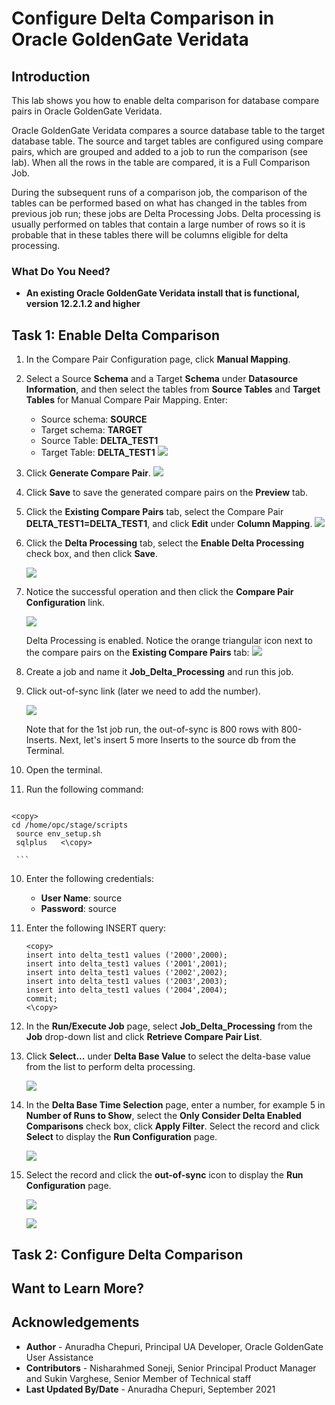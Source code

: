 # Configure Delta Comparison in Oracle GoldenGate Veridata

## Introduction
This lab shows you how to enable delta comparison for database compare pairs in Oracle GoldenGate Veridata.

Oracle GoldenGate Veridata compares a source database table to the target database table. The source and target tables are configured using compare pairs, which are grouped and added to a job to run the comparison (see lab). When all the rows in the table are compared, it is a Full Comparison Job.

During the subsequent runs of a comparison job, the comparison of the tables can be performed based on what has changed in the tables from previous job run; these jobs are Delta Processing Jobs. Delta processing is usually performed on tables that contain a large number of rows so it is probable that in these tables there will be columns eligible for delta processing.

### What Do You Need?

+ **An existing Oracle GoldenGate Veridata install that is functional, version 12.2.1.2 and higher**

## Task 1: Enable Delta Comparison
1. In the Compare Pair Configuration page, click **Manual Mapping**.
2. Select a Source **Schema** and a Target **Schema** under **Datasource Information**, and then select the tables from **Source Tables** and **Target Tables** for Manual Compare Pair Mapping.
Enter:
    * Source schema: **SOURCE**
    * Target schema: **TARGET**
    * Source Table: **DELTA_TEST1**
    * Target Table: **DELTA_TEST1**
    ![](./images/1DP.png " ")
3. Click **Generate Compare Pair**.
    ![](./images/2DP.png " ")
4. Click **Save** to save the generated compare pairs on the **Preview** tab.
5. Click the **Existing Compare Pairs** tab, select the Compare Pair **DELTA_TEST1=DELTA_TEST1**, and click **Edit** under **Column Mapping**.
    ![](./images/3DP.png " ")

6.  Click the **Delta Processing** tab, select the **Enable Delta Processing** check box, and then click **Save**.

    ![](./images/3DP_selectEnableDelta.png " ")

7. Notice the successful operation and then click the **Compare Pair Configuration** link.

    ![](./images/5DP.png " ")

    Delta Processing is enabled. Notice the orange triangular icon next to the compare pairs on the **Existing Compare Pairs** tab:
    ![](./images/6DP.png " ")

7.  Create a job and name it **Job_Delta_Processing** and run this job.
      <Insert Screen>
8.  Click out-of-sync link (later we need to add the number).

     ![](./images/7DP.png " ")

    Note that for the 1st job run, the out-of-sync is 800 rows with 800-Inserts. Next, let's insert 5 more Inserts to the source db from the Terminal.

9.   Open the terminal.
10.  Run the following command:

      ```
    <copy>
    cd /home/opc/stage/scripts
     source env_setup.sh
     sqlplus   <\copy>

     ```  
10.  Enter the following credentials:
      * **User Name**: source
      * **Password**: source
11. Enter the following INSERT query:

      ```
      <copy>
      insert into delta_test1 values ('2000',2000);
      insert into delta_test1 values ('2001',2001);
      insert into delta_test1 values ('2002',2002);
      insert into delta_test1 values ('2003',2003);
      insert into delta_test1 values ('2004',2004);
      commit;
      <\copy>
     ```
8.   In the **Run/Execute Job** page, select **Job_Delta_Processing** from the **Job** drop-down list and click **Retrieve Compare Pair List**.

9. Click **Select...** under **Delta Base Value** to select the delta-base value from the list to perform delta processing.

      ![](./images/8DP.png " ")

10. In the **Delta Base Time Selection** page, enter a number, for example 5 in **Number of Runs to Show**, select the **Only Consider Delta Enabled Comparisons** check box, click **Apply Filter**. Select the record and click **Select** to display the **Run Configuration** page.

      ![](./images/9DP.png " ")

11. Select the record and click the **out-of-sync** icon to display the **Run Configuration** page.


      ![](./images/10DP.png " ")

      ![](./images/11DP.png " ")


## Task 2: Configure Delta Comparison



## Want to Learn More?



## Acknowledgements
* **Author** - Anuradha Chepuri, Principal UA Developer, Oracle GoldenGate User Assistance
* **Contributors** -  Nisharahmed Soneji, Senior Principal Product Manager and Sukin Varghese, Senior Member of Technical staff
* **Last Updated By/Date** - Anuradha Chepuri, September 2021

